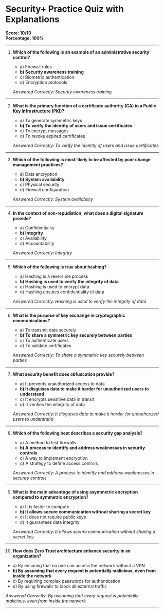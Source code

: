# Security+ Practice Quiz with Explanations

**Score: 10/10**  
**Percentage: 100%**

---

1. **Which of the following is an example of an administrative security control?**  
   - a) Firewall rules  
   - **b) Security awareness training**  
   - c) Biometric authentication  
   - d) Encryption protocols  

   _Answered Correctly: Security awareness training_

---

2. **What is the primary function of a certificate authority (CA) in a Public Key Infrastructure (PKI)?**  
   - a) To generate symmetric keys  
   - **b) To verify the identity of users and issue certificates**  
   - c) To encrypt messages  
   - d) To revoke expired certificates  

   _Answered Correctly: To verify the identity of users and issue certificates_

---

3. **Which of the following is most likely to be affected by poor change management practices?**  
   - a) Data encryption  
   - **b) System availability**  
   - c) Physical security  
   - d) Firewall configuration  

   _Answered Correctly: System availability_

---

4. **In the context of non-repudiation, what does a digital signature provide?**  
   - a) Confidentiality  
   - **b) Integrity**  
   - c) Availability  
   - d) Accountability  

   _Answered Correctly: Integrity_

---

5. **Which of the following is true about hashing?**  
   - a) Hashing is a reversible process  
   - **b) Hashing is used to verify the integrity of data**  
   - c) Hashing is used to encrypt data  
   - d) Hashing ensures confidentiality of data  

   _Answered Correctly: Hashing is used to verify the integrity of data_

---

6. **What is the purpose of key exchange in cryptographic communications?**  
   - a) To transmit data securely  
   - **b) To share a symmetric key securely between parties**  
   - c) To authenticate users  
   - d) To validate certificates  

   _Answered Correctly: To share a symmetric key securely between parties_

---

7. **What security benefit does obfuscation provide?**  
   - a) It prevents unauthorized access to data  
   - **b) It disguises data to make it harder for unauthorized users to understand**  
   - c) It encrypts sensitive data in transit  
   - d) It verifies the integrity of data  

   _Answered Correctly: It disguises data to make it harder for unauthorized users to understand_

---

8. **Which of the following best describes a security gap analysis?**  
   - a) A method to test firewalls  
   - **b) A process to identify and address weaknesses in security controls**  
   - c) A way to implement encryption  
   - d) A strategy to define access controls  

   _Answered Correctly: A process to identify and address weaknesses in security controls_

---

9. **What is the main advantage of using asymmetric encryption compared to symmetric encryption?**  
   - a) It is faster to compute  
   - **b) It allows secure communication without sharing a secret key**  
   - c) It does not require public keys  
   - d) It guarantees data integrity  

   _Answered Correctly: It allows secure communication without sharing a secret key_

---

10. **How does Zero Trust architecture enhance security in an organization?**  
   - a) By ensuring that no one can access the network without a VPN  
   - **b) By assuming that every request is potentially malicious, even from inside the network**  
   - c) By requiring complex passwords for authentication  
   - d) By using firewalls to block all external traffic  

   _Answered Correctly: By assuming that every request is potentially malicious, even from inside the network_

---

